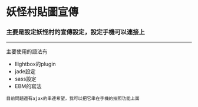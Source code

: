 # 妖怪村貼圖宣傳

### 主要是設定妖怪村的宣傳設定，設定手機可以連接上
---
主要使用的語法有
 
* Ilightbox的plugin
* jade設定
* sass設定
* EBM的寫法

 
```
目前問題還有ajax的串連希望，我可以把它串在手機的拍照功能上面
```

